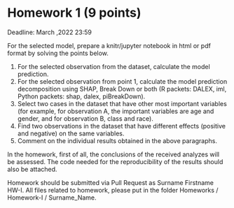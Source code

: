 # Homework 1 (9 points)
Deadline: March ,2022 23:59

For the selected model, prepare a knitr/jupyter notebook in html or pdf format by solving the points below.

1. For the selected observation from the dataset, calculate the model prediction.
2. For the selected observation from point 1, calculate the model prediction decomposition using SHAP, Break Down or both (R packets: DALEX, iml, Python packets: shap, dalex, piBreakDown).
3. Select two cases in the dataset that have other most important variables (for example, for observation A, the important variables are age and gender, and for observation B, class and race).
4. Find two observations in the dataset that have different effects (positive and negative) on the same variables.
5. Comment on the individual results obtained in the above paragraphs.

In the homework, first of all, the conclusions of the received analyzes will be assessed. The code needed for the reproducibility of the results should also be attached.

Homework should be submitted via Pull Request as Surname Firstname HW-I. All files related to homework, please put in the folder Homeworks / Homework-I / Surname_Name.
